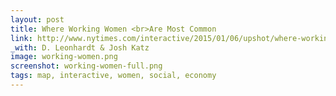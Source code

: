 ```yaml
---
layout: post
title: Where Working Women <br>Are Most Common
link: http://www.nytimes.com/interactive/2015/01/06/upshot/where-working-women-are-most-common.html
_with: D. Leonhardt & Josh Katz
image: working-women.png
screenshot: working-women-full.png
tags: map, interactive, women, social, economy
---
```

